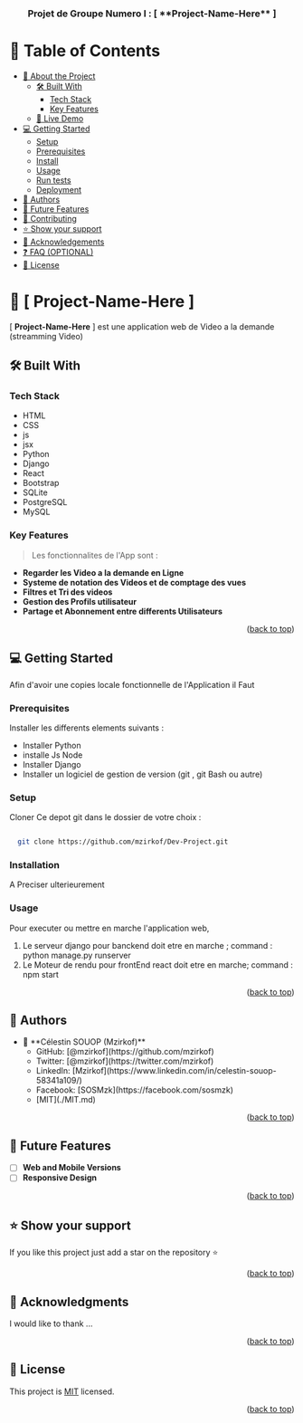 <a name="readme-top"></a>

<div align="center">
  <h3><b>Projet de Groupe Numero I : [ **Project-Name-Here** ] </b></h3>
</div>

<!-- TABLE OF CONTENTS -->

# 📗 Table of Contents

- [📖 About the Project](#about-project)
  - [🛠 Built With](#built-with)
    - [Tech Stack](#tech-stack)
    - [Key Features](#key-features)
  - [🚀 Live Demo](#live-demo)
- [💻 Getting Started](#getting-started)
  - [Setup](#setup)
  - [Prerequisites](#prerequisites)
  - [Install](#install)
  - [Usage](#usage)
  - [Run tests](#run-tests)
  - [Deployment](#deployment)
- [👥 Authors](#authors)
- [🔭 Future Features](#future-features)
- [🤝 Contributing](#contributing)
- [⭐️ Show your support](#support)
- [🙏 Acknowledgements](#acknowledgements)
- [❓ FAQ (OPTIONAL)](#faq)
- [📝 License](#license)

<!-- PROJECT DESCRIPTION -->

# 📖 [ **Project-Name-Here** ] <a name="about-project"></a>

<!-- > Describe your project in 1 or 2 sentences. -->

[ **Project-Name-Here** ] est une application web de Video a la demande (streamming Video)

## 🛠 Built With <a name="built-with"></a>

### Tech Stack <a name="tech-stack"></a>

  <ul>
    <li> HTML </li>
    <li> CSS </li>
    <li> js </li>
    <li> jsx </li>
    <li> Python </li>
    <li> Django </li>
    <li> React </li>
    <li> Bootstrap </li>
    <li> SQLite </li>
    <li> PostgreSQL </li>
    <li> MySQL </li>
    
  </ul>

<!-- Features -->

### Key Features <a name="key-features"></a>

> Les fonctionnalites de l'App sont :

- **Regarder les Video a la demande en Ligne**
- **Systeme de notation des Videos et de comptage des vues**
- **Filtres et Tri des videos**
- **Gestion des Profils utilisateur**
- **Partage et Abonnement entre differents Utilisateurs**

<p align="right">(<a href="#readme-top">back to top</a>)</p>


<!-- GETTING STARTED -->

## 💻 Getting Started <a name="getting-started"></a>

Afin d'avoir une copies locale fonctionnelle de l'Application il Faut

### Prerequisites

Installer les  differents elements suivants :
<ul>
  <li>Installer Python</li>
  <li>installe Js Node</li>
  <li>Installer Django</li>
  <li>Installer un logiciel de gestion de version (git , git Bash ou autre)</li>
</ul> 

<!--
Example command:

```sh
 gem install rails
```
 -->

### Setup

Cloner Ce depot git dans le dossier de votre choix : 
```sh

  git clone https://github.com/mzirkof/Dev-Project.git

```


### Installation

  A Preciser ulterieurement

### Usage

Pour executer ou mettre en marche l'application web, 
<ol>
  <li>Le serveur django pour banckend doit etre en marche ; command : python manage.py runserver</li>
  <li>Le Moteur de rendu pour frontEnd react doit etre en marche; command : npm start  </li>
</ol>


<p align="right">(<a href="#readme-top">back to top</a>)</p>

<!-- AUTHORS -->

## 👥 Authors <a name="authors"></a>

<ul>
  <li>
    👤 **Célestin SOUOP (Mzirkof)**
      <ul>
        <li> GitHub: [@mzirkof](https://github.com/mzirkof) </li>
        <li> Twitter: [@mzirkof](https://twitter.com/mzirkof) </li>
        <li> LinkedIn: [Mzirkof](https://www.linkedin.com/in/celestin-souop-58341a109/) </li>
        <li> Facebook: [SOSMzk](https://facebook.com/sosmzk) </li>
        <li> [MIT](./MIT.md) </li>
      </ul>
    </li>
</ul>

<p align="right">(<a href="#readme-top">back to top</a>)</p>

<!-- FUTURE FEATURES -->

## 🔭 Future Features <a name="future-features"></a>


- [ ] **Web and Mobile Versions**
- [ ] **Responsive Design**

<p align="right">(<a href="#readme-top">back to top</a>)</p>


<!-- SUPPORT -->

## ⭐️ Show your support <a name="support"></a>


If you like this project just add a star on the repository ⭐️

<p align="right">(<a href="#readme-top">back to top</a>)</p>

<!-- ACKNOWLEDGEMENTS -->

## 🙏 Acknowledgments <a name="acknowledgements"></a>

I would like to thank ...

<p align="right">(<a href="#readme-top">back to top</a>)</p>


<!-- LICENSE -->

## 📝 License <a name="license"></a>

This project is [MIT](./MIT.md) licensed.

<p align="right">(<a href="#readme-top">back to top</a>)</p>
